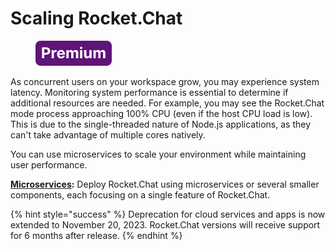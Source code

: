 # Scaling Rocket.Chat

<figure><img src="../../../.gitbook/assets/Premium.svg" alt=""><figcaption></figcaption></figure>

As concurrent users on your workspace grow, you may experience system latency. Monitoring system performance is essential to determine if additional resources are needed. For example, you may see the Rocket.Chat mode process approaching 100% CPU (even if the host CPU load is low). This is due to the single-threaded nature of Node.js applications, as they can't take advantage of multiple cores natively.

You can use microservices to scale your environment while maintaining user performance.

[**Microservices**](microservices.md)**:** Deploy Rocket.Chat using microservices or several smaller components, each focusing on a single feature of Rocket.Chat.

{% hint style="success" %}
Deprecation for cloud services and apps is now extended to November 20, 2023. Rocket.Chat versions will receive support for 6 months after release.
{% endhint %}
